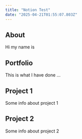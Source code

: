 ```yaml
---
title: "Notion Test"
date: "2025-04-21T01:55:07.803Z"
---
```



## About

Hi my name is


## Portfolio

This is what I have done …


## Project 1

Some info about project 1


## Project 2

Some info about project 2

